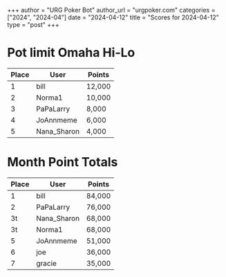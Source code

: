+++
author = "URG Poker Bot"
author_url = "urgpoker.com"
categories = ["2024", "2024-04"]
date = "2024-04-12"
title = "Scores for 2024-04-12"
type = "post"
+++
# Pot limit Omaha Hi-Lo

| Place | User | Points |
|-------|------|--------|
| 1 | bill | 12,000 |
| 2 | Norma1 | 10,000 |
| 3 | PaPaLarry | 8,000 |
| 4 | JoAnnmeme | 6,000 |
| 5 | Nana_Sharon | 4,000 |

# Month Point Totals

| Place | User | Points |
|-------|------|--------|
| 1 | bill | 84,000 |
| 2 | PaPaLarry | 76,000 |
| 3t | Nana_Sharon | 68,000 |
| 3t | Norma1 | 68,000 |
| 5 | JoAnnmeme | 51,000 |
| 6 | joe | 36,000 |
| 7 | gracie | 35,000 |

